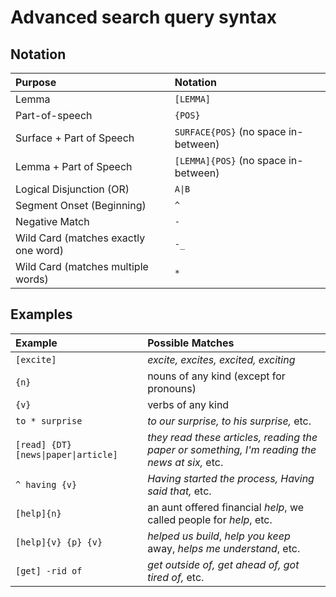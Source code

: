 # Advanced search query syntax

## Notation

| Purpose | Notation |
| :--- | :--- |
| Lemma | `[LEMMA]` |
| Part-of-speech | `{POS}` |
| Surface + Part of Speech | `SURFACE{POS}` \(no space in-between\) |
| Lemma + Part of Speech | `[LEMMA]{POS}` \(no space in-between\) |
| Logical Disjunction \(OR\) | `A\|B` |
| Segment Onset \(Beginning\) | `^` |
| Negative Match | `-` |
| Wild Card \(matches exactly one word\) | `-_` |
| Wild Card \(matches multiple words\) | `*` |

## Examples

| Example | Possible Matches |
| :--- | :--- |
| `[excite]` | _excite, excites, excited, exciting_ |
| `{n}` | nouns of any kind \(except for pronouns\) |
| `{v}` | verbs of any kind |
| `to * surprise` | _to our surprise, to his surprise,_ etc. |
| `[read] {DT} [news\|paper\|article]` | _they read these articles, reading the paper or something, I'm reading the news at six,_ etc. |
| `^ having {v}` | _Having started the process, Having said that,_ etc. |
| `[help]{n}` | an aunt offered financial _help_, we called people for _help_, etc. |
| `[help]{v} {p} {v}` | _helped us build_, _help you keep_ away, _helps me understand_, etc. |
| `[get] -rid of` | _get outside of, get ahead of, got tired of,_ etc. |


